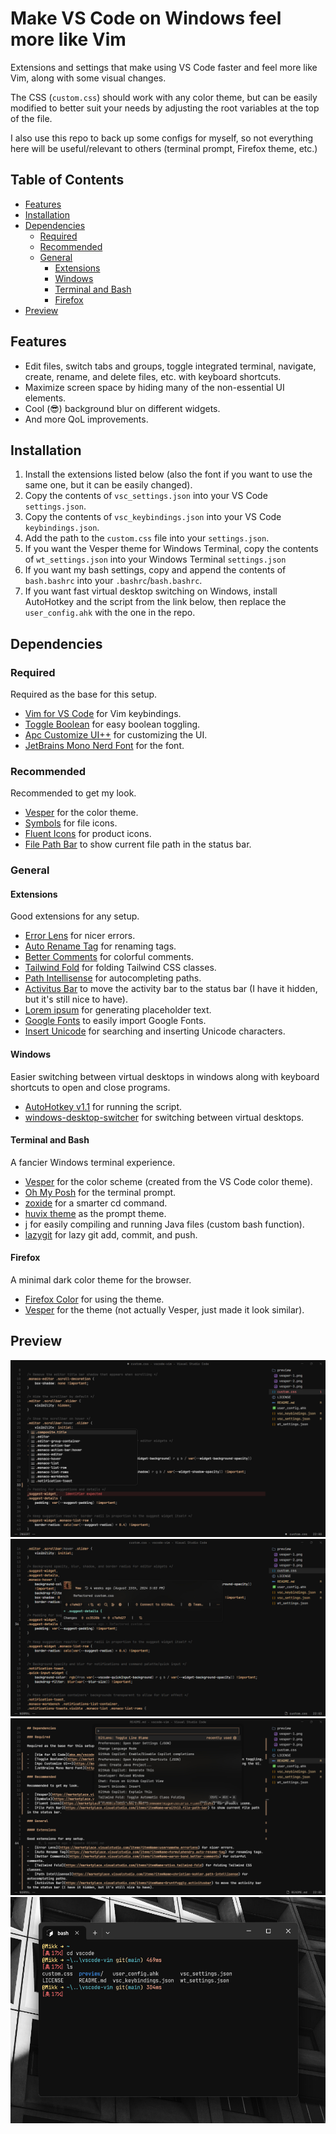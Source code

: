 # Make VS Code on Windows feel more like Vim

Extensions and settings that make using VS Code faster and feel more like Vim, along with some visual changes.

The CSS (`custom.css`) should work with any color theme, but can be easily modified to better suit your needs by adjusting the root variables at the top of the file.

I also use this repo to back up some configs for myself, so not everything here will be useful/relevant to others (terminal prompt, Firefox theme, etc.)

## Table of Contents

-   [Features](#features)
-   [Installation](#installation)
-   [Dependencies](#dependencies)
    -   [Required](#required)
    -   [Recommended](#recommended)
    -   [General](#general)
        -   [Extensions](#extensions)
        -   [Windows](#windows)
        -   [Terminal and Bash](#terminal-and-bash)
        -   [Firefox](#firefox)
-   [Preview](#preview)

## Features

-   Edit files, switch tabs and groups, toggle integrated terminal, navigate, create, rename, and delete files, etc. with keyboard shortcuts.
-   Maximize screen space by hiding many of the non-essential UI elements.
-   Cool (😎) background blur on different widgets.
-   And more QoL improvements.

## Installation

1. Install the extensions listed below (also the font if you want to use the same one, but it can be easily changed).
2. Copy the contents of `vsc_settings.json` into your VS Code `settings.json`.
3. Copy the contents of `vsc_keybindings.json` into your VS Code `keybindings.json`.
4. Add the path to the `custom.css` file into your `settings.json`.
5. If you want the Vesper theme for Windows Terminal, copy the contents of `wt_settings.json` into your Windows Terminal `settings.json`
6. If you want my bash settings, copy and append the contents of `bash.bashrc` into your `.bashrc`/`bash.bashrc`.
7. If you want fast virtual desktop switching on Windows, install AutoHotkey and the script from the link below, then replace the `user_config.ahk` with the one in the repo.

## Dependencies

### Required

Required as the base for this setup.

-   [Vim for VS Code](aka.ms/vscodevim) for Vim keybindings.
-   [Toggle Boolean](https://marketplace.visualstudio.com/items?itemName=silesky.toggle-boolean) for easy boolean toggling.
-   [Apc Customize UI++](https://marketplace.visualstudio.com/items?itemName=drcika.apc-extension) for customizing the UI.
-   [JetBrains Mono Nerd Font](https://www.nerdfonts.com/font-downloads) for the font.

### Recommended

Recommended to get my look.

-   [Vesper](https://marketplace.visualstudio.com/items?itemName=raunofreiberg.vesper) for the color theme.
-   [Symbols](https://marketplace.visualstudio.com/items?itemName=miguelsolorio.symbols) for file icons.
-   [Fluent Icons](https://marketplace.visualstudio.com/items?itemName=miguelsolorio.fluent-icons) for product icons.
-   [File Path Bar](https://marketplace.visualstudio.com/items?itemName=wraith13.file-path-bar) to show current file path in the status bar.

### General

#### Extensions

Good extensions for any setup.

-   [Error Lens](https://marketplace.visualstudio.com/items?itemName=usernamehw.errorlens) for nicer errors.
-   [Auto Rename Tag](https://marketplace.visualstudio.com/items?itemName=formulahendry.auto-rename-tag) for renaming tags.
-   [Better Comments](https://marketplace.visualstudio.com/items?itemName=aaron-bond.better-comments) for colorful comments.
-   [Tailwind Fold](https://marketplace.visualstudio.com/items?itemName=stivo.tailwind-fold) for folding Tailwind CSS classes.
-   [Path Intellisense](https://marketplace.visualstudio.com/items?itemName=christian-kohler.path-intellisense) for autocompleting paths.
-   [Activitus Bar](https://marketplace.visualstudio.com/items?itemName=Gruntfuggly.activitusbar) to move the activity bar to the status bar (I have it hidden, but it's still nice to have).
-   [Lorem ipsum](https://marketplace.visualstudio.com/items?itemName=Tyriar.lorem-ipsum) for generating placeholder text.
-   [Google Fonts](https://marketplace.visualstudio.com/items?itemName=lior-chamla.google-fonts) to easily import Google Fonts.
-   [Insert Unicode](https://marketplace.visualstudio.com/items?itemName=brunnerh.insert-unicode) for searching and inserting Unicode characters.

#### Windows

Easier switching between virtual desktops in windows along with keyboard shortcuts to open and close programs.

-   [AutoHotkey v1.1](https://autohotkey.com/download/1.1/AutoHotkey_1.1.37.02_setup.exe) for running the script.
-   [windows-desktop-switcher](https://github.com/pmb6tz/windows-desktop-switcher) for switching between virtual desktops.

#### Terminal and Bash

A fancier Windows terminal experience.

-   [Vesper](/wt_settings.json) for the color scheme (created from the VS Code color theme).
-   [Oh My Posh](https://ohmyposh.dev/) for the terminal prompt.
-   [zoxide](https://github.com/ajeetdsouza/zoxide) for a smarter cd command.
-   [huvix theme](https://github.com/JanDeDobbeleer/oh-my-posh/blob/main/themes/huvix.omp.json) as the prompt theme.
-   [j](/bash.bashrc) for easily compiling and running Java files (custom bash function).
-   [lazygit](/bash.bashrc) for lazy git add, commit, and push.

#### Firefox

A minimal dark color theme for the browser.

-   [Firefox Color](https://addons.mozilla.org/en-US/firefox/addon/firefox-color/) for using the theme.
-   [Vesper](https://color.firefox.com/?theme=XQAAAALmAQAAAAAAAABBKYhm849SCicxcT_m3XcGHf3p79EhVPVdQf7xcfZ9PTtZXOCodCzcptf_KvQq1gcisAhFTtwwGpk7crCHzaRi488HBNPECKBR3kPd_bFCHuLt3mnVEyTaBiOKjsZiay5oi-dFS5b5uiSa7DXtuxeEJjOpGV4V620WVWZtiklu9Wk8XlCXZzPIbjVFl2ObqLOYO_wwoLAXiNzyslM6MBe4Vx8o4bsVq58EaF2p9nhl4P3nj61ACKDu1JzG03OxiEtgfqgFf6pKwuPgyIFi6iYuPz2usMTEsg7VCTQnMs8kXLxetOr5q__utd9q) for the theme (not actually Vesper, just made it look similar).

## Preview

![VS Code Preview Image 1](/preview/vscode-1.jpg)
![VS Code Preview Image 2](/preview/vscode-2.jpg)
![VS Code Preview Image 3](/preview/vscode-3.jpg)
![Windows Terminal Preview Image 1](/preview/wt-1.jpg)
